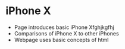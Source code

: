 # iPhone X #
- Page introduces basic iPhone Xfghjkgfhj
- Comparisons of iPhone X to other iPhones
- Webpage uses basic concepts of html

    
